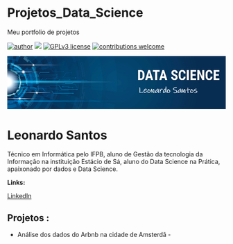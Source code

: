 # Projetos_Data_Science
Meu portfolio de projetos

[![author](https://img.shields.io/badge/author-carlosfab-red.svg)](https://www.linkedin.com/in/carlosfab) [![](https://img.shields.io/badge/python-3.7+-blue.svg)](https://www.python.org/downloads/release/python-365/) [![GPLv3 license](https://img.shields.io/badge/License-GPLv3-blue.svg)](http://perso.crans.org/besson/LICENSE.html) [![contributions welcome](https://img.shields.io/badge/contributions-welcome-brightgreen.svg?style=flat)](https://github.com/carlosfab/data_science/issues)

<p align="center">
  <img src="https://github.com/LeonardoSantos944/Projetos_Data_Science/blob/main/banner1.png" >
</p>

# Leonardo Santos

Técnico em Informática pelo IFPB, aluno  de Gestão da tecnologia da Informação na instituição Estácio de Sá, aluno do Data Science na Prática, apaixonado por dados e  Data Science.

**Links:**

[LinkedIn](https://www.linkedin.com/in/leonardo-santos-b57983118/)

## Projetos :

* Análise  dos dados do Arbnb na cidade de Amsterdã - 



  
